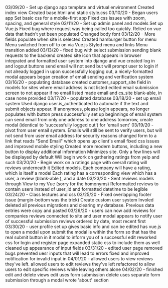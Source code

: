 03/09/20 - 
    Set up django app template and virtual environment
    Created index view
    Created base.html and static style.css
03/10/20 - 
    Began users app 
    Set basic css for a mobile-first app 
    Fixed css issues with zoom, spacing, and general style 
03/11/20 - 
    Set up admin panel and models 
    Set up Vue.js
    Fixed bug where request was being called too quickly. Relied on vue data that hadn't yet been populated
    Changed body font 
03/12/20 - 
    More fields populate when site is selected 
    Created hamburger button for menu
    Menu switched from off to on via Vue.js
    Styled menu and links
    Menu transition added
03/13/20 - 
    fixed bug with select submission sending blank requests to the backend
    created site icon that appears in browser
    integrated and formatted user system into django and vue 
    created log in and logout buttons 
    send email will not send but will prompt user to login if not already logged in 
    upon successfully logging out, a nicely-formatted modal appears
    began creation of email sending and verification system 
03/16/20 - 
    populating database
    created customer_support_site field in models for sites where email address is not listed
    edited email submission screen to not appear if no email listed
    made email and cs_site blank-able, in case none provided 
    <!-- Create Additional Info field for URL and info not shown. Can minimize display  -->
    <!-- Create a url shortener for URLs over a certain length, or a hyperlink system -->
03/17/20 - 
    <!-- display username at top somewhere when logged in -->
    populated database
03/18/20 - 
    set up email system 
    Used django user.is_authenticated to automate if the text and submit objects appear. If anonymous, please login appears, no longer populates with button press
    successfully set up beginnings of email system
        can send email from only one address to one address
    tomorrow, create modal (identical to 'successfully logged out') for 'email sent'
03/19/20 - 
    pivot from user email system. Emails will still be sent to verify users, but will not send from user email address for security reasons
    changed form to a link that reads "Send Email" which opens up client's email 
    fixed css issues and improved mobile styling
    Created more modern buttons, including a new button to display additional information
        Minimizes site. Only a few lines will be displayed by default
        Will begin work on gathering ratings from yelp and such 
03/20/20 -
    Begin work on a ratings page with overall rating will reviews underneath it
    Edited models. Each company will have a rating, which is itself a model
        Each rating has a corresponding view which has a user, a review (blank-able ), and a date
03/23/20 - 
    Sent reviews models through View to my Vue (sorry for the homonyms)
    Reformatted reviews to contain users instead of user_id and formatted datetime to be legible
03/24/20 - 
    Class lectures and css
03/25/20 - 
    Fixed overlapping footer issue (margin-bottom was the trick)
    Create custom user system 
        Involed deleted all previous migrations and clearing my database. Previous data entries were copy and pasted
03/26/20 - 
    users can now add reviews for companies
    reviews connected to site and user
    modal appears to notify user of successful submission
    reviews ordered by date, most recent first
03/30/20 - 
    user profile set up
        gives basic info and can be edited
        has vue.js to open a modal upon submit
            the modal is within the form so that has the real submit button in it
        modal to inform you of a successful edit
    reworked css for login and register page
        expanded static css to include them as well 
        cleaned up appearance of input fields
03/31/20 - 
    edited user page
    removed bugs
    prevented uesr inputs that will lead to errors
    fixed and improved notification for invalid input in 
04/01/20 -
    allowed users to view reviews they've left.
    allowed users to edit reviews they've left
        refactored to allow users to edit specific reviews while leaving others alone
04/02/20 - 
    finished edit and delete views
        edit uses form submission
        delete uses separate form submission through a modal 
    wrote 'about' section